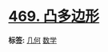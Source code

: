 # [469. 凸多边形](https://leetcode.cn/problems/convex-polygon)

**标签:**  [几何](https://leetcode.cn/tag/geometry) [数学](https://leetcode.cn/tag/math) 